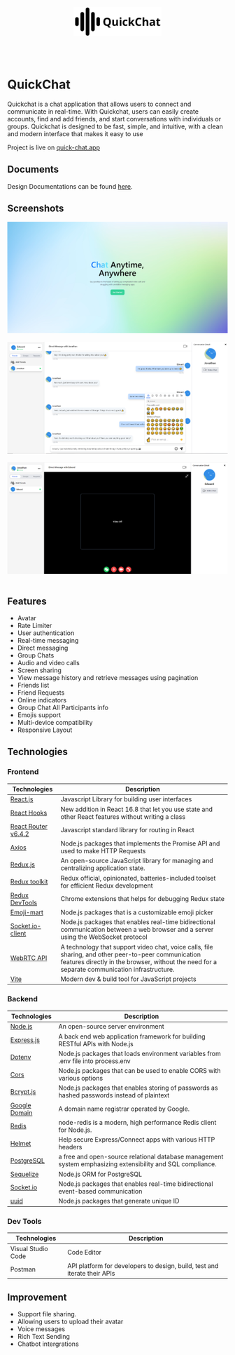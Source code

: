 <div align="center">
  <br/>
  <br/>
  <br/>
  <br/>
  <img src="./frontend/src/assets/icons/brand-logo.png" alt="Logo" width="200">
  <br/>
  <br/>
  <br/>
  <br/>
</div>

# QuickChat

Quickchat is a chat application that allows users to connect and communicate in real-time. With Quickchat, users can easily create accounts, find and add friends, and start conversations with individuals or groups. Quickchat is designed to be fast, simple, and intuitive, with a clean and modern interface that makes it easy to use

Project is live on [quick-chat.app](https://quickchat-app.netlify.app)

## Documents

Design Documentations can be found [here](./documentations).

## Screenshots

<div align="center">
  <img src="./documentations/screenshots/screenshot-landing.png" alt="screenshot">
  <br />
  <br />
  <img src="./documentations/screenshots/screenshot-home.PNG" alt="screenshot">
  <br />
  <br />
  <img src="./documentations/screenshots/screenshot-video-calling.PNG" alt="screenshot">
  <br />
  <br />
</div>

## Features

- Avatar
- Rate Limiter
- User authentication
- Real-time messaging
- Direct messaging
- Group Chats
- Audio and video calls
- Screen sharing
- View message history and retrieve messages using pagination
- Friends list
- Friend Requests
- Online indicators
- Group Chat All Participants info
- Emojis support
- Multi-device compatibility
- Responsive Layout

## Technologies

### Frontend

| Technologies                                                                                                      | Description                                                                                                                                                                                           |
| ----------------------------------------------------------------------------------------------------------------- | ----------------------------------------------------------------------------------------------------------------------------------------------------------------------------------------------------- |
| [React.js](https://reactjs.org/)                                                                                  | Javascript Library for building user interfaces                                                                                                                                                       |
| [React Hooks](https://reactjs.org/docs/hooks-intro.html)                                                          | New addition in React 16.8 that let you use state and other React features without writing a class                                                                                                    |
| [React Router v6.4.2](https://reactrouter.com/en/main)                                                            | Javascript standard library for routing in React                                                                                                                                                      |
| [Axios](https://www.npmjs.com/package/axios)                                                                      | Node.js packages that implements the Promise API and used to make HTTP Requests                                                                                                                       |
| [Redux.js](https://redux.js.org/)                                                                                 | An open-source JavaScript library for managing and centralizing application state.                                                                                                                    |
| [Redux toolkit](https://redux-toolkit.js.org/)                                                                    | Redux official, opinionated, batteries-included toolset for efficient Redux development                                                                                                               |
| [Redux DevTools](https://chrome.google.com/webstore/detail/redux-devtools/lmhkpmbekcpmknklioeibfkpmmfibljd?hl=en) | Chrome extensions that helps for debugging Redux state                                                                                                                                                |
| [Emoji-mart](https://www.npmjs.com/package/emoji-mart/v/5.5.2)                                                    | Node.js packages that is a customizable emoji picker                                                                                                                                                  |
| [Socket.io-client](https://www.npmjs.com/package/socket.io-client)                                                | Node.js packages that enables real-time bidirectional communication between a web browser and a server using the WebSocket protocol                                                                   |
| [WebRTC API](https://developer.mozilla.org/en-US/docs/Web/API/WebRTC_API)                                         | A technology that support video chat, voice calls, file sharing, and other peer-to-peer communication features directly in the browser, without the need for a separate communication infrastructure. |
| [Vite](https://vitejs.dev/)                                                                                       | Modern dev & build tool for JavaScript projects                                                                                                                                                       |

### Backend

| Technologies                                         | Description                                                                                                |
| ---------------------------------------------------- | ---------------------------------------------------------------------------------------------------------- |
| [Node.js](https://nodejs.org/en/)                    | An open-source server environment                                                                          |
| [Express.js](https://expressjs.com/)                 | A back end web application framework for building RESTful APIs with Node.js                                |
| [Dotenv](https://www.npmjs.com/package/dotenv)       | Node.js packages that loads environment variables from .env file into process.env                          |
| [Cors](https://www.npmjs.com/package/cors)           | Node.js packages that can be used to enable CORS with various options                                      |
| [Bcrypt.js](https://www.npmjs.com/package/bcryptjs)  | Node.js packages that enables storing of passwords as hashed passwords instead of plaintext                |
| [Google Domain](https://domains.google/)             | A domain name registrar operated by Google.                                                                |
| [Redis](https://www.npmjs.com/package/redis)         | node-redis is a modern, high performance Redis client for Node.js.                                         |
| [Helmet](https://www.npmjs.com/package/helmet)       | Help secure Express/Connect apps with various HTTP headers                                                 |
| [PostgreSQL](https://www.postgresql.org)             | a free and open-source relational database management system emphasizing extensibility and SQL compliance. |
| [Sequelize](https://www.npmjs.com/package/sequelize) | Node.js ORM for PostgreSQL                                                                                 |
| [Socket.io](https://www.npmjs.com/package/socket.io) | Node.js packages that enables real-time bidirectional event-based communication                            |
| [uuid](https://www.npmjs.com/package/uuid)           | Node.js packages that generate unique ID                                                                   |

### Dev Tools

| Technologies       | Description                                                               |
| ------------------ | ------------------------------------------------------------------------- |
| Visual Studio Code | Code Editor                                                               |
| Postman            | API platform for developers to design, build, test and iterate their APIs |

## Improvement

- Support file sharing.
- Allowing users to upload their avatar
- Voice messages
- Rich Text Sending
- Chatbot intergrations

